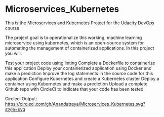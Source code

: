 # Microservices_Kubernetes
This is the Microservices and Kubernetes Project for the Udacity DevOps course

The project goal is to operationalize this working, machine learning microservice using kubernetes, which is an open-source system for automating the management of containerized applications. In this project you will:

Test your project code using linting
Complete a Dockerfile to containerize this application
Deploy your containerized application using Docker and make a prediction
Improve the log statements in the source code for this application
Configure Kubernetes and create a Kubernetes cluster
Deploy a container using Kubernetes and make a prediction
Upload a complete Github repo with CircleCI to indicate that your code has been tested

Circleci Output:
https://circleci.com/gh/Anandatreya/Microservices_Kubernetes.svg?style=svg
